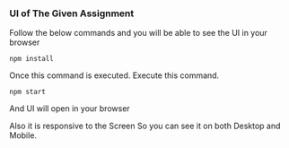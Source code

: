 ### UI of The Given Assignment

Follow the below commands and you will be able to see the UI in your browser

```
npm install
```

Once this command is executed. Execute this command.

```
npm start
```

And UI will open in your browser

Also it is responsive to the Screen So you can see it on both Desktop and Mobile.
